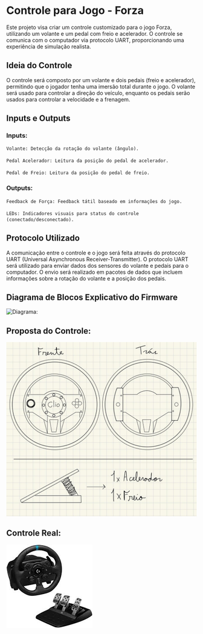 # Controle para Jogo - Forza

Este projeto visa criar um controle customizado para o jogo Forza, utilizando um volante e um pedal com freio e acelerador. O controle se comunica com o computador via protocolo UART, proporcionando uma experiência de simulação realista.
## Ideia do Controle

O controle será composto por um volante e dois pedais (freio e acelerador), permitindo que o jogador tenha uma imersão total durante o jogo. O volante será usado para controlar a direção do veículo, enquanto os pedais serão usados para controlar a velocidade e a frenagem.
## Inputs e Outputs
### Inputs:

    Volante: Detecção da rotação do volante (ângulo).

    Pedal Acelerador: Leitura da posição do pedal de acelerador.

    Pedal de Freio: Leitura da posição do pedal de freio.

### Outputs:

    Feedback de Força: Feedback tátil baseado em informações do jogo.

    LEDs: Indicadores visuais para status do controle (conectado/desconectado).

## Protocolo Utilizado

A comunicação entre o controle e o jogo será feita através do protocolo UART (Universal Asynchronous Receiver-Transmitter). O protocolo UART será utilizado para enviar dados dos sensores do volante e pedais para o computador. O envio será realizado em pacotes de dados que incluem informações sobre a rotação do volante e a posição dos pedais.

## Diagrama de Blocos Explicativo do Firmware

![Diagrama:](public/diagrama.png)

## Proposta do Controle:

![Proposta:](public/volante.jpeg)


## Controle Real:

![Controle Real:](public/volante_real.jpeg)
